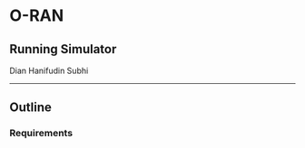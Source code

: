 <!-- classes: title -->

# O-RAN
## Running Simulator

<!-- block-start: grid -->
<!-- account: github, dhanifudin -->
Dian Hanifudin Subhi
<!-- block-end -->

---

<!-- section-title: Passage -->

## Outline

### Requirements
